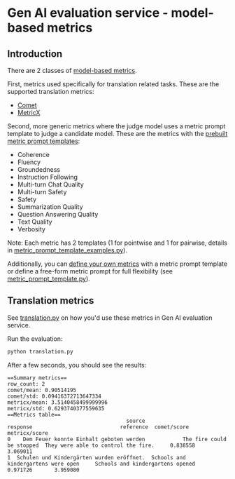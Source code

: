# Gen AI evaluation service - model-based metrics 

## Introduction 

There are 2 classes of [model-based metrics](https://cloud.google.com/vertex-ai/generative-ai/docs/models/determine-eval#model-based-metrics). 

First, metrics used specifically for translation related tasks. These are the supported translation metrics:

* [Comet](https://huggingface.co/Unbabel/wmt22-comet-da)
* [MetricX](https://github.com/google-research/metricx)

Second, more generic metrics where the judge model uses a metric prompt template to judge a candidate model. 
These are the metrics with the [prebuilt metric prompt templates](https://cloud.google.com/vertex-ai/generative-ai/docs/models/metrics-templates):
* Coherence
* Fluency
* Groundedness
* Instruction Following
* Multi-turn Chat Quality
* Multi-turn Safety
* Safety
* Summarization Quality
* Question Answering Quality
* Text Quality
* Verbosity

Note: Each metric has 2 templates (1 for pointwise and 1 for pairwise, 
details in [metric_prompt_template_examples.py](https://github.com/googleapis/python-aiplatform/blob/main/vertexai/evaluation/metrics/metric_prompt_template_examples.py)).

Additionally, you can [define your own metrics](https://cloud.google.com/vertex-ai/generative-ai/docs/models/determine-eval)
with a metric prompt template or define a free-form metric prompt for full flexibility  (see [metric_prompt_template.py](https://github.com/googleapis/python-aiplatform/blob/main/vertexai/evaluation/metrics/metric_prompt_template.py)).  

## Translation metrics

See [translation.py](./translation.py) on how you'd use these metrics in Gen AI evaluation service.

Run the evaluation:

```python
python translation.py
```

After a few seconds, you should see the results:
```console
==Summary metrics==
row_count: 2
comet/mean: 0.90514195
comet/std: 0.09416372713647334
metricx/mean: 3.5140458499999996
metricx/std: 0.6293740377559635
==Metrics table==
                                      source                             response                            reference  comet/score  metricx/score
0    Dem Feuer konnte Einhalt geboten werden            The fire could be stopped  They were able to control the fire.     0.838558       3.069011
1  Schulen und Kindergärten wurden eröffnet.  Schools and kindergartens were open     Schools and kindergartens opened     0.971726       3.959080
```


